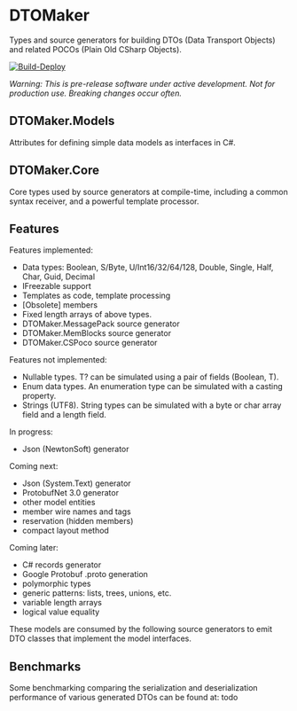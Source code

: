 # DTOMaker

Types and source generators for building DTOs (Data Transport Objects) 
and related POCOs (Plain Old CSharp Objects).

[![Build-Deploy](https://github.com/datafac/dtomaker/actions/workflows/dotnet.yml/badge.svg)](https://github.com/datafac/dtomaker/actions/workflows/dotnet.yml)

*Warning: This is pre-release software under active development. Not for production use. Breaking changes occur often.*

## DTOMaker.Models
Attributes for defining simple data models as interfaces in C#.

## DTOMaker.Core
Core types used by source generators at compile-time, including a common syntax receiver, and a powerful template processor.

## Features

Features implemented:
- Data types: Boolean, S/Byte, U/Int16/32/64/128, Double, Single, Half, Char, Guid, Decimal
- IFreezable support
- Templates as code, template processing
- [Obsolete] members
- Fixed length arrays of above types.
- DTOMaker.MessagePack source generator
- DTOMaker.MemBlocks source generator
- DTOMaker.CSPoco source generator

Features not implemented:
- Nullable types. T? can be simulated using a pair of fields (Boolean, T).
- Enum data types. An enumeration type can be simulated with a casting property.
- Strings (UTF8). String types can be simulated with a byte or char array field and a length field.

In progress:
- Json (NewtonSoft) generator

Coming next:
- Json (System.Text) generator
- ProtobufNet 3.0 generator
- other model entities
- member wire names and tags
- reservation (hidden members)
- compact layout method

Coming later:
- C# records generator
- Google Protobuf .proto generation
- polymorphic types
- generic patterns: lists, trees, unions, etc.
- variable length arrays
- logical value equality

These models are consumed by the following source generators to emit DTO classes that implement the 
model interfaces.

## Benchmarks

Some benchmarking comparing the serialization and deserialization performance of various generated DTOs can
be found at: todo